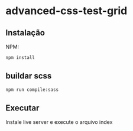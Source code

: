 # advanced-css-test-grid

## Instalação

NPM:

```sh
npm install 
```

## buildar scss

```sh
npm run compile:sass
```

## Executar

Instale live server e execute o arquivo index
